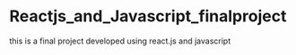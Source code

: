 # Reactjs_and_Javascript_finalproject
this is a final project developed using react.js and javascript
